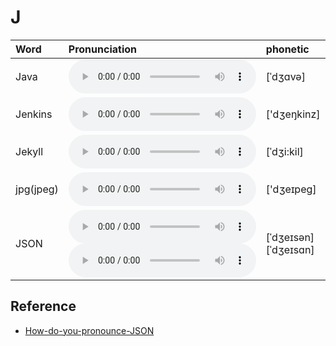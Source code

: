 
# J

| Word  | Pronunciation | phonetic |
| :-- | :-- | :-- |
| Java | <audio :src="$withBase('/audio/Java.mp3')" controls="controls" controlslist="nodownload"></audio> | [ˈdʒɑvə] |
| Jenkins | <audio :src="$withBase('/audio/Jenkins.mp3')" controls="controls" controlslist="nodownload"></audio> | ['dʒeŋkinz] |
| Jekyll | <audio :src="$withBase('/audio/Jekyll.mp3')" controls="controls" controlslist="nodownload"></audio> | [ˈdʒi:kil] |
| jpg(jpeg) | <audio :src="$withBase('/audio/jpg(jpeg).mp3')" controls="controls" controlslist="nodownload"></audio> | ['dʒeɪpeɡ] |
| JSON | <audio :src="$withBase('/audio/JSON-0.mp3')" controls="controls" controlslist="nodownload"></audio><br/><audio :src="$withBase('/audio/JSON-1.mp3')" controls="controls" controlslist="nodownload"></audio> | [ˈdʒeɪsən]<br/>[ˈdʒeɪsɑn] |

## Reference

- [How-do-you-pronounce-JSON](https://www.quora.com/How-do-you-pronounce-JSON)
